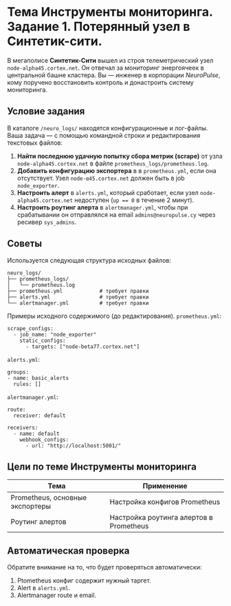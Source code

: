 # Тема Инструменты мониторинга. Задание 1. Потерянный узел в Синтетик-сити.

В мегаполисе **Синтетик-Сити** вышел из строя телеметрический узел `node-alpha45.cortex.net`. Он отвечал за мониторинг энергоячеек в центральной башне кластера. Вы — инженер в корпорации _NeuroPulse_, кому поручено восстановить контроль и донастроить систему мониторинга.

## Условие задания

В каталоге `/neuro_logs/` находятся конфигурационные и лог-файлы. Ваша задача — с помощью командной строки и редактирования текстовых файлов:
1. **Найти последнюю удачную попытку сбора метрик (scrape)** от узла `node-alpha45.cortex.net` в файле `prometheus_logs/prometheus.log`.
2. **Добавить конфигурацию экспортера** в в `prometheus.yml`, если она отсутствует. Узел `node-α45.cortex.net` должен быть в job `node_exporter`.
3. **Настроить алерт** в `alerts.yml`, который сработает, если узел `node-alpha45.cortex.net` недоступен (`up == 0` в течение 2 минут).
4. **Настроить роутинг алерта** в `alertmanager.yml`, чтобы при срабатывании он отправлялся на email `admins@neuropulse.cy` через ресивер `sys_admins`.

## Советы

Используется следующая структура исходных файлов:
```
neuro_logs/
├── prometheus_logs/
│   └── prometheus.log
├── prometheus.yml            # требует правки
├── alerts.yml                # требует правки
└── alertmanager.yml          # требует правки
```

Примеры исходного содержимого (до редактирования).
`prometheus.yml`:
```
scrape_configs:
  - job_name: "node_exporter"
    static_configs:
      - targets: ["node-beta77.cortex.net"]
```

`alerts.yml`:
```
groups:
- name: basic_alerts
  rules: []
```

`alertmanager.yml`:
```
route:
  receiver: default

receivers:
  - name: default
    webhook_configs:
      - url: "http://localhost:5001/"
```

## Цели по теме Инструменты мониторинга

| Тема                            | Применение                              |
| ------------------------------- | --------------------------------------- |
| Prometheus, основные экспортеры | Настройка конфигов Prometheus           |
| Роутинг алертов                 | Настройка роутинга алертов в Prometheus |

## Автоматическая проверка 

Обратите внимание на то, что будет проверяться автоматически:

1. Ptometheus конфиг содержит нужный таргет.
2. Alert в `alerts.yml`.
3. Alertmanager route и email.

